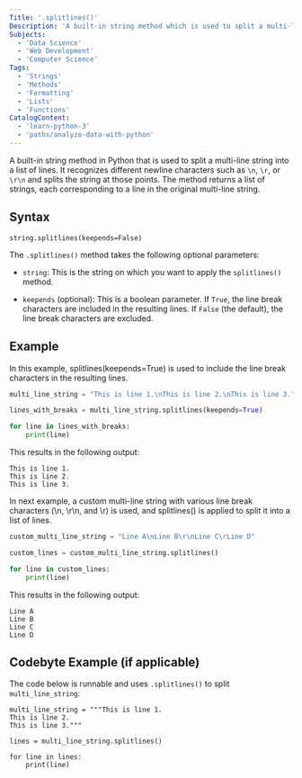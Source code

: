 ```yaml
---
Title: '.splitlines()' 
Description: 'A built-in string method which is used to split a multi-line string into a list of lines.'
Subjects: 
  - 'Data Science'
  - 'Web Development'
  - 'Computer Science'
Tags: 
  - 'Strings'
  - 'Methods'
  - 'Formatting'
  - 'Lists'
  - 'Functions'
CatalogContent:
  - 'learn-python-3'
  - 'paths/analyze-data-with-python'
---
```


A built-in string method in Python that is used to split a multi-line string into a list of lines. It recognizes different newline characters such as `\n`, `\r`, or `\r\n` and splits the string at those points. The method returns a list of strings, each corresponding to a line in the original multi-line string.

## Syntax

```pseudo
string.splitlines(keepends=False)
```

The `.splitlines()` method takes the following optional parameters:

- `string`: This is the string on which you want to apply the `splitlines()` method.

- `keepends` (optional): This is a boolean parameter. If `True`, the line break characters are included in the resulting lines. If `False` (the default), the line break characters are excluded.

## Example

In this example, splitlines(keepends=True) is used to include the line break characters in the resulting lines.

```py
multi_line_string = "This is line 1.\nThis is line 2.\nThis is line 3."

lines_with_breaks = multi_line_string.splitlines(keepends=True)

for line in lines_with_breaks:
    print(line)
```

This results in the following output:

```shell
This is line 1.
This is line 2.
This is line 3.
```

In next example, a custom multi-line string with various line break characters (\n, \r\n, and \r) is used, and splitlines() is applied to split it into a list of lines.

```py
custom_multi_line_string = "Line A\nLine B\r\nLine C\rLine D"

custom_lines = custom_multi_line_string.splitlines()

for line in custom_lines:
    print(line)
```

This results in the following output:

```shell
Line A
Line B
Line C
Line D
```

## Codebyte Example (if applicable)

The code below is runnable and uses `.splitlines()` to split `multi_line_string`:

```codebyte/python
multi_line_string = """This is line 1.
This is line 2.
This is line 3."""

lines = multi_line_string.splitlines()

for line in lines:
    print(line)
```
